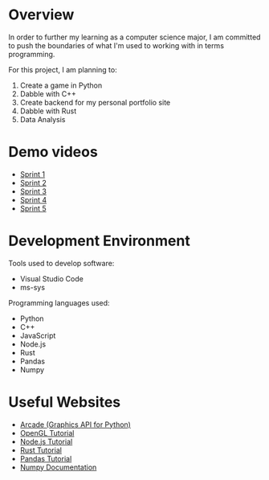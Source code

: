 # Overview

In order to further my learning as a computer science major,
I am committed to push the boundaries of what I'm used to working with in terms programming.

For this project, I am planning to:
1. Create a game in Python
2. Dabble with C++
3. Create backend for my personal portfolio site
4. Dabble with Rust
5. Data Analysis

# Demo videos
* [Sprint 1]()
* [Sprint 2](https://youtu.be/U5fhrKRoq8A)
* [Sprint 3](https://youtu.be/SkegdekTa1c)
* [Sprint 4]()
* [Sprint 5]()

# Development Environment

Tools used to develop software:
* Visual Studio Code
* ms-sys

Programming languages used:
* Python
* C++
* JavaScript
* Node.js
* Rust
* Pandas
* Numpy

# Useful Websites

* [Arcade (Graphics API for Python)](https://api.arcade.academy/en/latest/examples/platform_tutorial/index.html)
* [OpenGL Tutorial](https://learnopengl.com/)
* [Node.js Tutorial](https://www.w3schools.com/nodejs/default.asp)
* [Rust Tutorial](https://www.tutorialspoint.com/rust/index.htm)
* [Pandas Tutorial](https://pandas.pydata.org/docs/user_guide/index.html)
* [Numpy Documentation](https://numpy.org/doc/stable/)